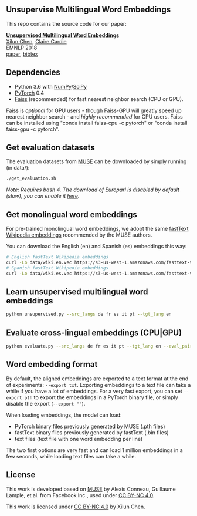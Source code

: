 ## Unsupervise Multilingual Word Embeddings
This repo contains the source code for our paper:

[**Unsupervised Multilingual Word Embeddings**]()
<br>
[Xilun Chen](http://www.cs.cornell.edu/~xlchen/),
[Claire Cardie](http://www.cs.cornell.edu/home/cardie/)
<br>
EMNLP 2018
<br>
[paper](),
[bibtex]()


## Dependencies
* Python 3.6 with [NumPy](http://www.numpy.org/)/[SciPy](https://www.scipy.org/)
* [PyTorch](http://pytorch.org/) 0.4
* [Faiss](https://github.com/facebookresearch/faiss) (recommended) for fast nearest neighbor search (CPU or GPU).

Faiss is *optional* for GPU users - though Faiss-GPU will greatly speed up nearest neighbor search - and *highly recommended* for CPU users. Faiss can be installed using "conda install faiss-cpu -c pytorch" or "conda install faiss-gpu -c pytorch".

## Get evaluation datasets
The evaluation datasets from [MUSE](https://github.com/facebookresearch/MUSE) can be downloaded by simply running (in data/):

```bash
./get_evaluation.sh
```
*Note: Requires bash 4. The download of Europarl is disabled by default (slow), you can enable it [here](https://github.com/facebookresearch/MUSE/blob/master/data/get_evaluation.sh#L99-L100).*

## Get monolingual word embeddings
For pre-trained monolingual word embeddings, we adopt the same [fastText Wikipedia embeddings](https://github.com/facebookresearch/fastText/blob/master/pretrained-vectors.md) recommended by the MUSE authors.

You can download the English (en) and Spanish (es) embeddings this way:
```bash
# English fastText Wikipedia embeddings
curl -Lo data/wiki.en.vec https://s3-us-west-1.amazonaws.com/fasttext-vectors/wiki.en.vec
# Spanish fastText Wikipedia embeddings
curl -Lo data/wiki.es.vec https://s3-us-west-1.amazonaws.com/fasttext-vectors/wiki.es.vec
```

## Learn unsupervised multilingual word embeddings
```bash
python unsupervised.py --src_langs de fr es it pt --tgt_lang en
```

## Evaluate cross-lingual embeddings (CPU|GPU)
```bash
python evaluate.py --src_langs de fr es it pt --tgt_lang en --eval_pairs all
```

## Word embedding format
By default, the aligned embeddings are exported to a text format at the end of experiments: `--export txt`. Exporting embeddings to a text file can take a while if you have a lot of embeddings. For a very fast export, you can set `--export pth` to export the embeddings in a PyTorch binary file, or simply disable the export (`--export ""`).

When loading embeddings, the model can load:
* PyTorch binary files previously generated by MUSE (.pth files)
* fastText binary files previously generated by fastText (.bin files)
* text files (text file with one word embedding per line)

The two first options are very fast and can load 1 million embeddings in a few seconds, while loading text files can take a while.


## License

This work is developed based on [MUSE](https://github.com/facebookresearch/MUSE) by Alexis Conneau, Guillaume Lample, et al. from Facebook Inc., used under [CC BY-NC 4.0](https://creativecommons.org/licenses/by-nc/4.0/).

This work is licensed under [CC BY-NC 4.0](https://creativecommons.org/licenses/by-nc/4.0/) by Xilun Chen.
